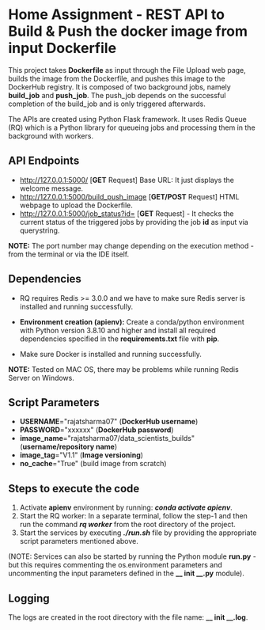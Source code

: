 

# Home Assignment - REST API to Build & Push the docker image from input Dockerfile
This project takes **Dockerfile** as input through the File Upload web page, builds the image from the Dockerfile, and pushes this image to the DockerHub registry. It is composed of two background jobs, namely **build_job** and **push_job**. The push_job depends on the successful completion of the build_job and is only triggered afterwards.

The APIs are created using Python Flask framework. It uses Redis Queue (RQ) which is a Python library for queueing jobs and processing them in the background with workers. 
## API Endpoints

 - http://127.0.0.1:5000/  [**GET** Request] Base URL: It just displays the welcome message.
 - http://127.0.0.1:5000/build_push_image  [**GET/POST** Request] HTML webpage to upload the Dockerfile. 
 - http://127.0.0.1:5000/job_status?id=  [**GET** Request] - It checks the current status of the triggered jobs by providing the job **id** as input via querystring.

**NOTE:** The port number may change depending on the execution method - from the terminal or via the IDE itself.

## Dependencies

 - RQ requires Redis >= 3.0.0 and we have to make sure Redis server is
   installed and running successfully.
   
 - **Environment creation (apienv):** Create a conda/python environment with Python version 3.8.10 and higher and install all required dependencies specified in the **requirements.txt** file with **pip**.
 - Make sure Docker is installed and running successfully.
 
**NOTE:** Tested on MAC OS, there may be problems while running Redis Server on Windows.

## Script Parameters

 - **USERNAME**="rajatsharma07" (**DockerHub username**)
 - **PASSWORD**="xxxxxx" (**DockerHub password**)
 - **image_name**="rajatsharma07/data_scientists_builds" (**username/repository name**)
 - **image_tag**="V1.1" (**Image versioning**)
 -  **no_cache**="True" (build image from scratch)

## Steps to execute the code

 1. Activate **apienv** environment by running: ***conda activate apienv***.
 2. Start the RQ worker: In a separate terminal, follow the step-1 and then run the command ***rq worker*** from the root directory of the project.
 3. Start the services by executing ***./run.sh*** file by providing the appropriate script parameters mentioned above.

(NOTE: Services can also be started by running the Python module **run.py** - but this requires commenting the os.environment parameters and uncommenting the input parameters defined in the **__ init __.py** module).
 
## Logging
The logs are created in the root directory with the file name: **__ init __.log**.
